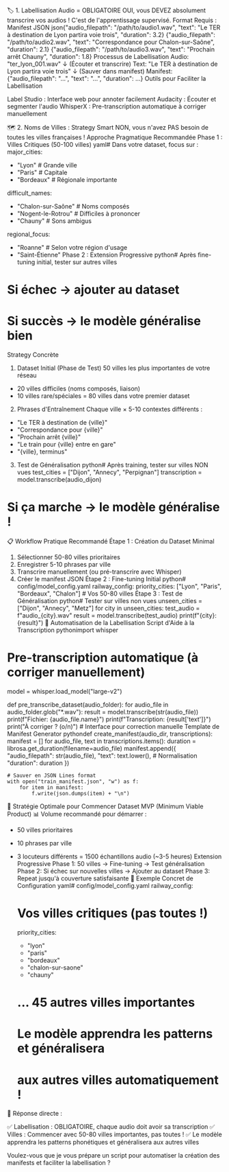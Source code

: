 🏷️ 1. Labellisation Audio = OBLIGATOIRE
OUI, vous DEVEZ absolument transcrire vos audios ! C'est de l'apprentissage supervisé.
Format Requis : Manifest JSON
json{"audio_filepath": "/path/to/audio1.wav", "text": "Le TER à destination de Lyon partira voie trois", "duration": 3.2}
{"audio_filepath": "/path/to/audio2.wav", "text": "Correspondance pour Chalon-sur-Saône", "duration": 2.1}
{"audio_filepath": "/path/to/audio3.wav", "text": "Prochain arrêt Chauny", "duration": 1.8}
Processus de Labellisation
Audio: "ter_lyon_001.wav" 
  ↓ (Écouter et transcrire)
Text: "Le TER à destination de Lyon partira voie trois"
  ↓ (Sauver dans manifest)
Manifest: {"audio_filepath": "...", "text": "...", "duration": ...}
Outils pour Faciliter la Labellisation

Label Studio : Interface web pour annoter facilement
Audacity : Écouter et segmenter l'audio
WhisperX : Pre-transcription automatique à corriger manuellement

🗺️ 2. Noms de Villes : Strategy Smart
NON, vous n'avez PAS besoin de toutes les villes françaises !
Approche Pragmatique Recommandée
Phase 1 : Villes Critiques (50-100 villes)
yaml# Dans votre dataset, focus sur :
major_cities: 
  - "Lyon"        # Grande ville
  - "Paris"       # Capitale  
  - "Bordeaux"    # Régionale importante
  
difficult_names:
  - "Chalon-sur-Saône"    # Noms composés
  - "Nogent-le-Rotrou"    # Difficiles à prononcer
  - "Chauny"              # Sons ambigus

regional_focus:
  - "Roanne"      # Selon votre région d'usage
  - "Saint-Étienne"
Phase 2 : Extension Progressive
python# Après fine-tuning initial, tester sur autres villes
# Si échec → ajouter au dataset
# Si succès → le modèle généralise bien
Strategy Concrète
1. Dataset Initial (Phase de Test)
50 villes les plus importantes de votre réseau
+ 20 villes difficiles (noms composés, liaison)
+ 10 villes rare/spéciales
= 80 villes dans votre premier dataset
2. Phrases d'Entraînement
Chaque ville × 5-10 contextes différents :
- "Le TER à destination de {ville}"
- "Correspondance pour {ville}" 
- "Prochain arrêt {ville}"
- "Le train pour {ville} entre en gare"
- "{ville}, terminus"
3. Test de Généralisation
python# Après training, tester sur villes NON vues
test_cities = ["Dijon", "Annecy", "Perpignan"]
transcription = model.transcribe(audio_dijon)
# Si ça marche → le modèle généralise !
📋 Workflow Pratique Recommandé
Étape 1 : Création du Dataset Minimal
1. Sélectionner 50-80 villes prioritaires
2. Enregistrer 5-10 phrases par ville
3. Transcrire manuellement (ou pré-transcrire avec Whisper)
4. Créer le manifest JSON
Étape 2 : Fine-tuning Initial
python# config/model_config.yaml
railway_config:
  priority_cities: ["Lyon", "Paris", "Bordeaux", "Chalon"]  # Vos 50-80 villes
Étape 3 : Test de Généralisation
python# Tester sur villes non vues
unseen_cities = ["Dijon", "Annecy", "Metz"]
for city in unseen_cities:
    test_audio = f"audio_{city}.wav"
    result = model.transcribe(test_audio)
    print(f"{city}: {result}")
🤖 Automatisation de la Labellisation
Script d'Aide à la Transcription
pythonimport whisper

# Pre-transcription automatique (à corriger manuellement)
model = whisper.load_model("large-v2")

def pre_transcribe_dataset(audio_folder):
    for audio_file in audio_folder.glob("*.wav"):
        result = model.transcribe(str(audio_file))
        print(f"Fichier: {audio_file.name}")
        print(f"Transcription: {result['text']}")
        print("À corriger ? (o/n)")
        # Interface pour correction manuelle
Template de Manifest Generator
pythondef create_manifest(audio_dir, transcriptions):
    manifest = []
    for audio_file, text in transcriptions.items():
        duration = librosa.get_duration(filename=audio_file)
        manifest.append({
            "audio_filepath": str(audio_file),
            "text": text.lower(),  # Normalisation
            "duration": duration
        })
    
    # Sauver en JSON Lines format
    with open("train_manifest.json", "w") as f:
        for item in manifest:
            f.write(json.dumps(item) + "\n")
🎯 Stratégie Optimale pour Commencer
Dataset MVP (Minimum Viable Product)
📊 Volume recommandé pour démarrer :
- 50 villes prioritaires
- 10 phrases par ville  
- 3 locuteurs différents
= 1500 échantillons audio (~3-5 heures)
Extension Progressive
Phase 1: 50 villes → Fine-tuning → Test généralisation
Phase 2: Si échec sur nouvelles villes → Ajouter au dataset
Phase 3: Repeat jusqu'à couverture satisfaisante
🔧 Exemple Concret de Configuration
yaml# config/model_config.yaml
railway_config:
  # Vos villes critiques (pas toutes !)
  priority_cities: 
    - "lyon"
    - "paris" 
    - "bordeaux"
    - "chalon-sur-saone"
    - "chauny"
    # ... 45 autres villes importantes
    
  # Le modèle apprendra les patterns et généralisera
  # aux autres villes automatiquement !
🎯 Réponse directe :

✅ Labellisation : OBLIGATOIRE, chaque audio doit avoir sa transcription
✅ Villes : Commencer avec 50-80 villes importantes, pas toutes !
✅ Le modèle apprendra les patterns phonétiques et généralisera aux autres villes

Voulez-vous que je vous prépare un script pour automatiser la création des manifests et faciliter la labellisation ?